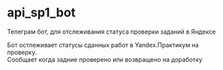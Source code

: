# api_sp1_bot
Телеграм бот, для отслеживания статуса проверки заданий в Яндексе

Бот остлеживает статусы сданных работ в Yandex.Практикум на проверку.  
Сообщает когда задние проверено или возвращено на доработку
